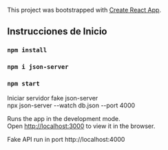 This project was bootstrapped with [Create React App](https://github.com/facebook/create-react-app).

## Instrucciones de Inicio

### `npm install`
### `npm i json-server`
### `npm start` 

Iniciar servidor fake json-server <br>
npx json-server --watch db.json --port 4000

Runs the app in the development mode.<br />
Open [http://localhost:3000](http://localhost:3000) to view it in the browser.

Fake API run in port http://localhost:4000
